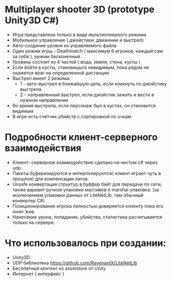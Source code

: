 # Multiplayer shooter 3D (prototype Unity3D C#)
* Игра представлена только в виде мультиплеерного режима
* Мобильное управление ( джойстики: движение и выстрел)
* Авто-создание уровня из управляемого файла
* Один режим игры - Deathmatch ( максимум 6 игроков, каждый сам за себя ), режим бесконечный
* Уровень состоит из 4 частей ( вода, земля, стена, кусты )
* Если войти в кусты, становишься невидимым, пока рядом не окажется враг на определенной дистанции
* Выстрел имеет 2 режима:
  * 1 - авто-выстрел в ближайшую цель, если кликнуть по джойстику выстрела
  * 2 - направленный выстрел, если джойстик зажать и вести в нужном направлении
* Во время выстрела, если персонаж был в кустах, он становится видимым
* В игре есть счетчик убийств с сортировкой по очкам

# Подробности клиент-серверного взаимодействия
* Клиент- серверное взаимодействие сделано на чистом с# через udp.
* Пакеты буферизируются и интерполируются( клиент играет чуть в прошлое) для компенсации лагов.
* Unsafe конвертация структур в буффер байт для передачи по сети, также вариант ручной упаковки массивов и marshal упаковка.
 (за исключением упаковки данных от LiteNetLib, там обычный конвертер C#)
* Позиционирование игрока полностью доверяется клиенту пока его юнит жив.
* Нанесение урона, попадания, убийства, статистика расчитывается только на сервере.

# Что использовалось при создании:
* Unity3D
* UDP библиотека https://github.com/RevenantX/LiteNetLib
* Бесплатный контент из assetstore от Unity
* Интернет ( интерфейс )
